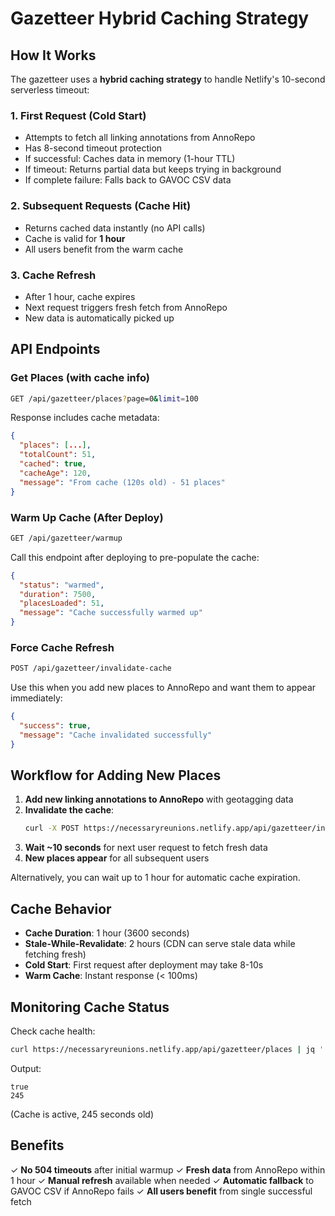 # Gazetteer Hybrid Caching Strategy

## How It Works

The gazetteer uses a **hybrid caching strategy** to handle Netlify's 10-second serverless timeout:

### 1. First Request (Cold Start)
- Attempts to fetch all linking annotations from AnnoRepo
- Has 8-second timeout protection
- If successful: Caches data in memory (1-hour TTL)
- If timeout: Returns partial data but keeps trying in background
- If complete failure: Falls back to GAVOC CSV data

### 2. Subsequent Requests (Cache Hit)
- Returns cached data instantly (no API calls)
- Cache is valid for **1 hour**
- All users benefit from the warm cache

### 3. Cache Refresh
- After 1 hour, cache expires
- Next request triggers fresh fetch from AnnoRepo
- New data is automatically picked up

## API Endpoints

### Get Places (with cache info)
```bash
GET /api/gazetteer/places?page=0&limit=100
```

Response includes cache metadata:
```json
{
  "places": [...],
  "totalCount": 51,
  "cached": true,
  "cacheAge": 120,
  "message": "From cache (120s old) - 51 places"
}
```

### Warm Up Cache (After Deploy)
```bash
GET /api/gazetteer/warmup
```

Call this endpoint after deploying to pre-populate the cache:
```json
{
  "status": "warmed",
  "duration": 7500,
  "placesLoaded": 51,
  "message": "Cache successfully warmed up"
}
```

### Force Cache Refresh
```bash
POST /api/gazetteer/invalidate-cache
```

Use this when you add new places to AnnoRepo and want them to appear immediately:
```json
{
  "success": true,
  "message": "Cache invalidated successfully"
}
```

## Workflow for Adding New Places

1. **Add new linking annotations to AnnoRepo** with geotagging data
2. **Invalidate the cache**: 
   ```bash
   curl -X POST https://necessaryreunions.netlify.app/api/gazetteer/invalidate-cache
   ```
3. **Wait ~10 seconds** for next user request to fetch fresh data
4. **New places appear** for all subsequent users

Alternatively, you can wait up to 1 hour for automatic cache expiration.

## Cache Behavior

- **Cache Duration**: 1 hour (3600 seconds)
- **Stale-While-Revalidate**: 2 hours (CDN can serve stale data while fetching fresh)
- **Cold Start**: First request after deployment may take 8-10s
- **Warm Cache**: Instant response (< 100ms)

## Monitoring Cache Status

Check cache health:
```bash
curl https://necessaryreunions.netlify.app/api/gazetteer/places | jq '.cached, .cacheAge'
```

Output:
```
true
245
```
(Cache is active, 245 seconds old)

## Benefits

✓ **No 504 timeouts** after initial warmup
✓ **Fresh data** from AnnoRepo within 1 hour
✓ **Manual refresh** available when needed
✓ **Automatic fallback** to GAVOC CSV if AnnoRepo fails
✓ **All users benefit** from single successful fetch
